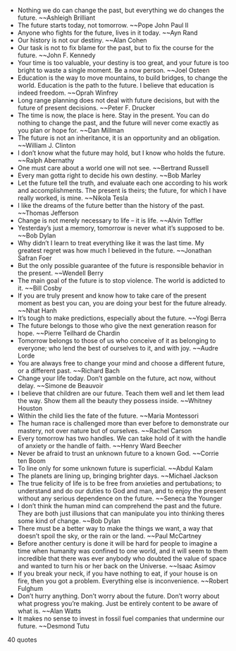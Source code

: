  - Nothing we do can change the past, but everything we do changes the future. ~~Ashleigh Brilliant
 - The future starts today, not tomorrow. ~~Pope John Paul II
 - Anyone who fights for the future, lives in it today. ~~Ayn Rand
 - Our history is not our destiny. ~~Alan Cohen
 - Our task is not to fix blame for the past, but to fix the course for the future. ~~John F. Kennedy
 - Your time is too valuable, your destiny is too great, and your future is too bright to waste a single moment. Be a now person. ~~Joel Osteen
 - Education is the way to move mountains, to build bridges, to change the world. Education is the path to the future. I believe that education is indeed freedom. ~~Oprah Winfrey
 - Long range planning does not deal with future decisions, but with the future of present decisions. ~~Peter F. Drucker
 - The time is now, the place is here. Stay in the present. You can do nothing to change the past, and the future will never come exactly as you plan or hope for. ~~Dan Millman
 - The future is not an inheritance, it is an opportunity and an obligation. ~~William J. Clinton
 - I don’t know what the future may hold, but I know who holds the future. ~~Ralph Abernathy
 - One must care about a world one will not see. ~~Bertrand Russell
 - Every man gotta right to decide his own destiny. ~~Bob Marley
 - Let the future tell the truth, and evaluate each one according to his work and accomplishments. The present is theirs; the future, for which I have really worked, is mine. ~~Nikola Tesla
 - I like the dreams of the future better than the history of the past. ~~Thomas Jefferson
 - Change is not merely necessary to life – it is life. ~~Alvin Toffler
 - Yesterday’s just a memory, tomorrow is never what it’s supposed to be. ~~Bob Dylan
 - Why didn’t I learn to treat everything like it was the last time. My greatest regret was how much I believed in the future. ~~Jonathan Safran Foer
 - But the only possible guarantee of the future is responsible behavior in the present. ~~Wendell Berry
 - The main goal of the future is to stop violence. The world is addicted to it. ~~Bill Cosby
 - If you are truly present and know how to take care of the present moment as best you can, you are doing your best for the future already. ~~Nhat Hanh
 - It’s tough to make predictions, especially about the future. ~~Yogi Berra
 - The future belongs to those who give the next generation reason for hope. ~~Pierre Teilhard de Chardin
 - Tomorrow belongs to those of us who conceive of it as belonging to everyone; who lend the best of ourselves to it, and with joy. ~~Audre Lorde
 - You are always free to change your mind and choose a different future, or a different past. ~~Richard Bach
 - Change your life today. Don’t gamble on the future, act now, without delay. ~~Simone de Beauvoir
 - I believe that children are our future. Teach them well and let them lead the way. Show them all the beauty they possess inside. ~~Whitney Houston
 - Within the child lies the fate of the future. ~~Maria Montessori
 - The human race is challenged more than ever before to demonstrate our mastery, not over nature but of ourselves. ~~Rachel Carson
 - Every tomorrow has two handles. We can take hold of it with the handle of anxiety or the handle of faith. ~~Henry Ward Beecher
 - Never be afraid to trust an unknown future to a known God. ~~Corrie ten Boom
 - To line only for some unknown future is superficial. ~~Abdul Kalam
 - The planets are lining up, bringing brighter days. ~~Michael Jackson
 - The true felicity of life is to be free from anxieties and pertubations; to understand and do our duties to God and man, and to enjoy the present without any serious dependence on the future. ~~Seneca the Younger
 - I don’t think the human mind can comprehend the past and the future. They are both just illusions that can manipulate you into thinking theres some kind of change. ~~Bob Dylan
 - There must be a better way to make the things we want, a way that doesn’t spoil the sky, or the rain or the land. ~~Paul McCartney
 - Before another century is done it will be hard for people to imagine a time when humanity was confined to one world, and it will seem to them incredible that there was ever anybody who doubted the value of space and wanted to turn his or her back on the Universe. ~~Isaac Asimov
 - If you break your neck, if you have nothing to eat, if your house is on fire, then you got a problem. Everything else is inconvenience. ~~Robert Fulghum
 - Don’t hurry anything. Don’t worry about the future. Don’t worry about what progress you’re making. Just be entirely content to be aware of what is. ~~Alan Watts
 - It makes no sense to invest in fossil fuel companies that undermine our future. ~~Desmond Tutu

40 quotes
